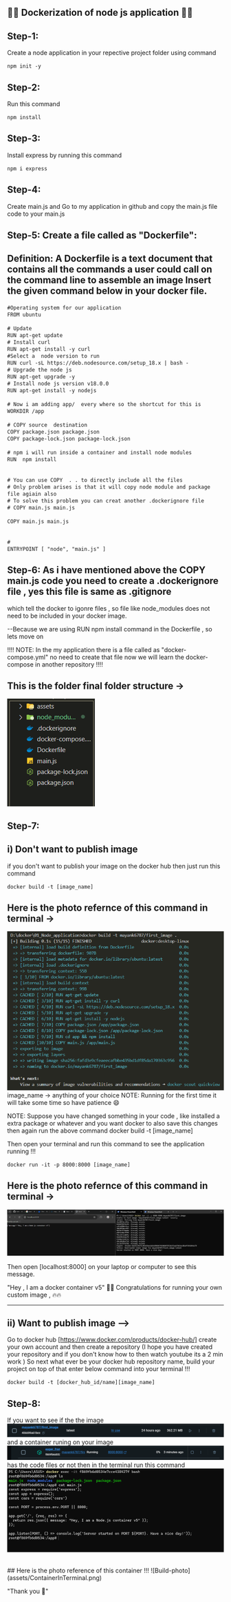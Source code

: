 ## 🚀🚀 Dockerization of node js application 🚀🚀

## Step-1:
Create a node application in your repective project folder using command 
```node
npm init -y
```

## Step-2: 
Run this command
```node
npm install 
```


## Step-3:
Install express by running this command 

```node
npm i express 
```

## Step-4: 
Create main.js and Go to my application in github and copy the main.js file code to your main.js

Step-5: Create a file called as "Dockerfile":
-----------
Definition: A Dockerfile is a text document that contains all the commands a user could call on the command line to assemble an image
Insert the given command below in your docker file. 
-----------

```node
#Operating system for our application
FROM ubuntu

# Update 
RUN apt-get update
# Install curl
RUN apt-get install -y curl
#Select a  node version to run
RUN curl -sL https://deb.nodesource.com/setup_18.x | bash -
# Upgrade the node js 
RUN apt-get upgrade -y
# Install node js version v18.0.0
RUN apt-get install -y nodejs

# Now i am adding app/  every where so the shortcut for this is 
WORKDIR /app

# COPY source  destination 
COPY package.json package.json
COPY package-lock.json package-lock.json

# npm i will run inside a container and install node modules
RUN  npm install


# You can use COPY  . . to directly include all the files 
# Only problem arises is that it will copy node module and package file agiain also 
# To solve this problem you can creat another .dockerignore file
# COPY main.js main.js

COPY main.js main.js 


# 
ENTRYPOINT [ "node", "main.js" ]
```



## Step-6: As i have mentioned above the COPY main.js code you need to create a .dockerignore file , yes this file is same as .gitignore 
which tell the docker to igonre files , so file like node_modules does not need to be included in your docker image. 

--Because we are using RUN npm install command in the Dockerfile , so lets move on 

!!!! NOTE: In the my application there is a file called as "docker-compose.yml" no need to create that file now we will learn the docker-compose in another repository !!!!


## This is the folder final folder structure -> 
![Build-photo](assets/FileStructure.png)


## Step-7:
## i) Don't want to publish image  
if you don't want to publish your image on the docker hub then just run this command 

```node
docker build -t [image_name] 
```

## Here is the photo refernce of this command in terminal -> 
![Build-photo](assets/BuildImage.png)
<br/>
image_name -> anything of your choice 
NOTE: Running for the first time it will take some time so have patience 😄

NOTE: Suppose you have changed something in your code , like installed a extra package or whatever and you want docker to 
also save this changes then again run the above command docker build -t [image_name] 

Then open your terminal and run this command to see the application running !!! 


```node
docker run -it -p 8000:8000 [image_name] 
```
## Here is the photo refernce of this command in terminal -> 
![Build-photo](assets/FinalRun.png)

Then open [localhost:8000] on your laptop or computer to see this message. 

"Hey , I am a docker container v5"
🎊🎊 Congratulations for running your own custom image , 🔥🔥

------------


## ii) Want to publish image --> 

Go to docker hub [https://www.docker.com/products/docker-hub/] create your own account and then create a repository (I hope you have created your repository and if you don't know how to then watch youtube its a 2 min work ) 
So next what ever be your docker hub repository name,  build your project on top of that  enter below command into your terminal !!! 

```node
docker build -t [docker_hub_id/name][image_name]
```

## Step-8: 
If you want to see if the the image 
![Build-photo](assets/ImageInDocker.png)
<br/>
and a container runing on your image 
![Build-photo](assets/ContainerInDoker.png)
<br/>
has the code files or not then in the terminal run this command 
![Build-photo](assets/ContainerInTerminal.png)


<br/> 
## Here is the photo reference of this container !!! 
![Build-photo](assets/ContainerInTerminal.png)


"Thank you 🌻"


